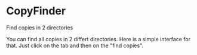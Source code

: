 # CopyFinder
Find copies in 2 directories

You can find all copies in 2 differt directories. Here is a simple interface for that. Just click on the tab and then on the "find copies".
